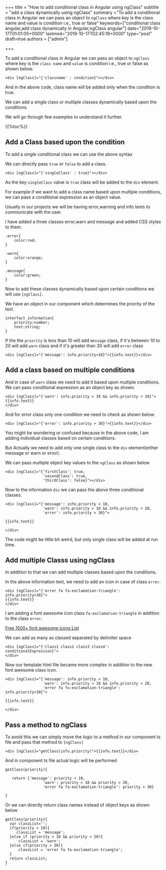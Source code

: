 +++ title = "How to add conditional class in Angular using ngClass" subtitle = "add a class dynamically using ngClass" summary ="To add a conditional class in Angular we can pass an object to `ngClass` where key is the class name and value is condition i.e., true or false" keywords=["conditional class angular,add class dynamically in Angular,ngClass angular"] date="2019-10-17T01:01:05+0000" lastmod="2019-10-17T02:45:18+0000" type="post" draft=true authors = ["admin"]

+++

To add a conditional class in Angular we can pass an object to `ngClass` where key is the `class name` and `value` is condition i.e., true or false as shown below.

```
<div [ngClass]="{'classname' : condition}"></div>
```
And in the above code, class name will be added only when the condition is true.

We can add a single class or multiple classes dynamically based upon the conditions.

We will go through few examples to understand it further.

{{%toc%}}

## Add a Class based upon the condition

To add a single conditional class we can use the above syntax

We can directly pass `true` or `false` to add a class.

```
<div [ngClass]="{'singleClass' : true}"></div>
```

As the key `singleClass` value is `true` class will be added to the `div` element.

For example if we want to add a class name based upon multiple conditions, we can pass a conditional expression as an object value.

Usually in our projects we will be having error,warning and info texts to communicate with the user.

I have added a three classes error,warn and message and added CSS styles to them.

```
.error{
    color:red;
}

.warn{
    color:orange;
}

.message{
    color:green;
}

```

Now to add these classes dynamically based upon certain conditions we will use `[ngClass]`.

We have an object in our component which determines the priority of the text.

```
interfact information{
    priority:number;
    text:string;
}
```
If the the `priority` is less than 10 will add `message` class, if it's between 10 to 20 will add `warn` class and if it's greater than 30 will add `error` class

```
<div [ngClass]="{'message': info.priority<10}">{{info.text}}</div> 
```

## Add a class based on multiple conditions

And in case of `warn` class we need to add it based upon multiple conditions. We can pass conditional expression as an object key as shown.

```
<div [ngClass]="{'warn': info.priority > 10 && info.priority < 20}">
{{info.text}}
</div> 
```

And for error class only one condition we need to check as shown below.

```
<div [ngClass]="{'error': info.priority > 30}">{{info.text}}</div> 

```
You might be wondering or confused because in the above code, I am adding individual classes based on certain conditions.

But Actually we need to add only one single class to the `div` element(either message or warn or error).

We can pass multiple object key values to the `ngClass` as shown below

```
<div [ngClass]="{'firstClass': true, 
                 'secondClass': true, 
                 'thirdClass': false}"></div>
```

Now to the information `div` we can pass the above three conditional classes.

```
<div [ngClass]="{'message': info.priority < 10,
                 'warn': info.priority > 10 && info.priority < 20, 
                 'error': info.priority > 30}">

{{info.text}}

</div>

```
The code might be little bit weird, but only single class will be added at run time.

## Add multiple Classs using ngClass

In addition to that we can add multiple classes based upon the conditions.

In the above information text, we need to add an icon in case of class `error`.

```
<div [ngClass]="{'error fa fa-exclamation-triangle': info.priority>30}">
{{info.text}}
</div> 

```

I am adding a font awesome icon class `fa-exclamation-triangle` in addition to the class `error`.

[Free 1500+ font awesome icons List](https://www.angularjswiki.com/angular/font-awesome-icons-list-usage-css-content-values/)

We can add as many as classed separated by delimiter space

```
<div [ngClass]="{'class1 class2 class3 class4': conditionalExpression}">
</div> 
```

Now our template html file became more complex in addition to the new font awesome class icon.

```
<div [ngClass]="{'message': info.priority < 10,
                 'warn': info.priority > 10 && info.priority < 20, 
                 'error fa fa-exclamation-triangle': info.priority>30}">

{{info.text}}

</div>
```
## Pass a method to ngClass

To avoid this we can simply move the logic to a method in our component ts file and pass that method to `[ngClass]`

```
<div [ngClass]="getClass(info.priority)">{{info.text}}</div>

```

And in component ts file actual logic will be performed

```
getClass(priority){

   return {'message': priority < 10,
                 'warn': priority > 10 && priority < 20, 
                 'error fa fa-exclamation-triangle': priority > 30}

}
```

Or we can directly return class names instead of object keys as shown below

```
getClass(priority){
  var classList='';
  if(priority < 10){
     classList = 'message'; 
  }else if (priority > 10 && priority < 20){
      classList = 'warn';
  }else if(priority > 30){
      classList = 'error fa fa-exclamation-triangle';
  }
  return classList;
}
```
